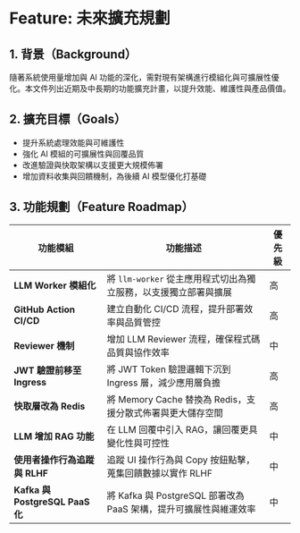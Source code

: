 # Feature: 未來擴充規劃

## 1. 背景（Background）

隨著系統使用量增加與 AI 功能的深化，需對現有架構進行模組化與可擴展性優化。本文件列出近期及中長期的功能擴充計畫，以提升效能、維護性與產品價值。

## 2. 擴充目標（Goals）

- 提升系統處理效能與可維護性
- 強化 AI 模組的可擴展性與回覆品質
- 改進驗證與快取架構以支援更大規模佈署
- 增加資料收集與回饋機制，為後續 AI 模型優化打基礎

## 3. 功能規劃（Feature Roadmap）

| 功能模組                        | 功能描述                                                          | 優先級 |
| ------------------------------- | ----------------------------------------------------------------- | ------ |
| **LLM Worker 模組化**           | 將 `llm-worker` 從主應用程式切出為獨立服務，以支援獨立部署與擴展  | 高     |
| **GitHub Action CI/CD**         | 建立自動化 CI/CD 流程，提升部署效率與品質管控                     | 高     |
| **Reviewer 機制**               | 增加 LLM Reviewer 流程，確保程式碼品質與協作效率                  | 中     |
| **JWT 驗證前移至 Ingress**      | 將 JWT Token 驗證邏輯下沉到 Ingress 層，減少應用層負擔            | 高     |
| **快取層改為 Redis**            | 將 Memory Cache 替換為 Redis，支援分散式佈署與更大儲存空間        | 高     |
| **LLM 增加 RAG 功能**           | 在 LLM 回覆中引入 RAG，讓回覆更具變化性與可控性                   | 中     |
| **使用者操作行為追蹤與 RLHF**   | 追蹤 UI 操作行為與 Copy 按鈕點擊，蒐集回饋數據以實作 RLHF         | 中     |
| **Kafka 與 PostgreSQL PaaS 化** | 將 Kafka 與 PostgreSQL 部署改為 PaaS 架構，提升可擴展性與維運效率 | 中     |
